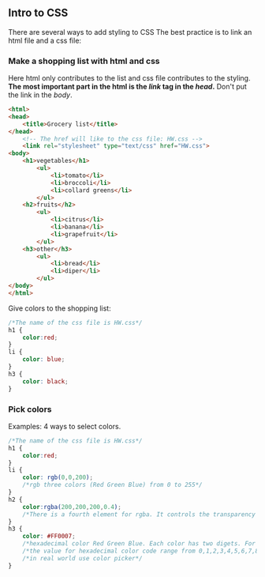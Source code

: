 ## Intro to CSS
There are several ways to add styling to CSS
The best practice is to link an html file and a css file:

### Make a shopping list with html and css
Here html only contributes to the list and css file contributes to the styling.  
**The most important part in the html is the *link* tag in the *head*.** Don't put the link in the *body*.
```html
<html>
<head>
	<title>Grocery list</title>
</head>
	<!-- The href will like to the css file: HW.css -->
	<link rel="stylesheet" type="text/css" href="HW.css">
<body>
	<h1>vegetables</h1>
		<ul>
			<li>tomato</li>
			<li>broccoli</li>
			<li>collard greens</li>
		</ul>
	<h2>fruits</h2>
		<ul>
			<li>citrus</li>
			<li>banana</li>
			<li>grapefruit</li>
		</ul>
	<h3>other</h3>
		<ul>
			<li>bread</li>
			<li>diper</li>
		</ul>
</body>
</html>
```
Give colors to the shopping list: 
```css
/*The name of the css file is HW.css*/
h1 {
	color:red;
}
li {
	color: blue;
}
h3 {
	color: black;
}
```
### Pick colors
Examples:
4 ways to select colors.
```css
/*The name of the css file is HW.css*/
h1 {
	color:red;
}
li {
	color: rgb(0,0,200);
	/*rgb three colors (Red Green Blue) from 0 to 255*/
}
h2 {
	color:rgba(200,200,200,0.4);
	/*There is a fourth element for rgba. It controls the transparency of the color.*/
}
h3 {
	color: #FF0007;
	/*hexadecimal color Red Green Blue. Each color has two digets. For example, the first two controls red, the next two green ...*/
	/*the value for hexadecimal color code range from 0,1,2,3,4,5,6,7,8,9,A,B,C,D,E,F*/
	/*in real world use color picker*/
}
```




